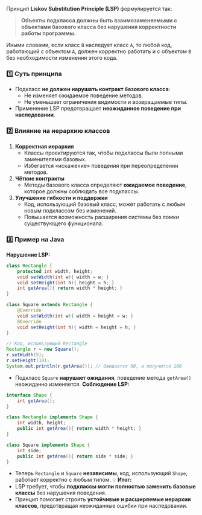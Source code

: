 Принцип **Liskov Substitution Principle (LSP)** формулируется так:

> **Объекты подкласса должны быть взаимозаменяемыми с объектами базового класса без нарушения корректности работы программы.**

Иными словами, если класс `B` наследует класс `A`, то любой код, работающий с объектом `A`, должен корректно работать и с объектом `B` без необходимости изменения этого кода.
### 1️⃣ Суть принципа
- Подкласс **не должен нарушать контракт базового класса**:
    - Не изменяет ожидаемое поведение методов.
    - Не уменьшает ограничения видимости и возвращаемые типы.
- Применение LSP предотвращает **неожиданное поведение при наследовании**.
### 2️⃣ Влияние на иерархию классов
1. **Корректная иерархия**
    - Классы проектируются так, чтобы подклассы были полными заменителями базовых.
    - Избегается «искажение» поведения при переопределении методов.
2. **Чёткие контракты**
    - Методы базового класса определяют **ожидаемое поведение**, которое должны соблюдать все подклассы.
3. **Улучшение гибкости и поддержки**
    - Код, использующий базовый класс, может работать с любым новым подклассом без изменений.
    - Повышается возможность расширения системы без ломки существующего функционала.
### 3️⃣ Пример на Java
**Нарушение LSP:**
```java
class Rectangle {
    protected int width, height;
    void setWidth(int w){ width = w; }
    void setHeight(int h){ height = h; }
    int getArea(){ return width * height; }
}

class Square extends Rectangle {
    @Override
    void setWidth(int w){ width = height = w; }
    @Override
    void setHeight(int h){ width = height = h; }
}

// Код, использующий Rectangle
Rectangle r = new Square();
r.setWidth(5);
r.setHeight(10);
System.out.println(r.getArea()); // Ожидается 50, а получится 100
```
- Подкласс `Square` **нарушает ожидания**, поведение метода `getArea()` неожиданно изменяется.
**Соблюдение LSP:**
```java
interface Shape {
    int getArea();
}

class Rectangle implements Shape {
    int width, height;
    public int getArea(){ return width * height; }
}

class Square implements Shape {
    int side;
    public int getArea(){ return side * side; }
}
```
- Теперь `Rectangle` и `Square` **независимы**, код, использующий `Shape`, работает корректно с любым типом.
💡 **Итог:**
- LSP требует, чтобы **подклассы могли полностью заменить базовые классы** без нарушения поведения.
- Принцип помогает строить **устойчивые и расширяемые иерархии классов**, предотвращая неожиданные ошибки при наследовании.